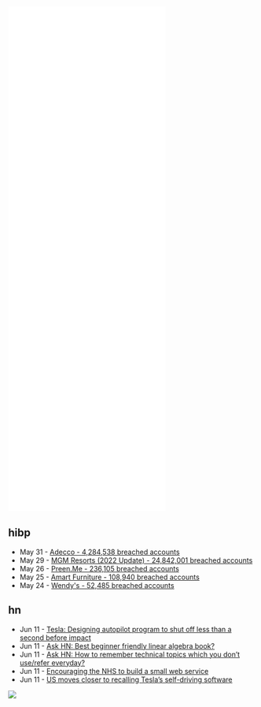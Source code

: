![Metrics](https://raw.githubusercontent.com/phixion/phixion/master/metrics.svg)

## hibp

<!--
for https://github.com/phixion/phixion/blob/main/.github/workflows/feeds.yml
-->
<!--START_SECTION:haveibeenpwnd-->
- May 31 - [Adecco - 4,284,538 breached accounts](https://haveibeenpwned.com/PwnedWebsites#Adecco)
- May 29 - [MGM Resorts (2022 Update) - 24,842,001 breached accounts](https://haveibeenpwned.com/PwnedWebsites#MGM2022Update)
- May 26 - [Preen.Me - 236,105 breached accounts](https://haveibeenpwned.com/PwnedWebsites#PreenMe)
- May 25 - [Amart Furniture - 108,940 breached accounts](https://haveibeenpwned.com/PwnedWebsites#AmartFurniture)
- May 24 - [Wendy's - 52,485 breached accounts](https://haveibeenpwned.com/PwnedWebsites#Wendys)
<!--END_SECTION:haveibeenpwnd-->

## hn

<!--
for https://github.com/phixion/phixion/blob/main/.github/workflows/feeds.yml
-->
<!--START_SECTION:hn-->
- Jun 11 - [Tesla: Designing autopilot program to shut off less than a second before impact](https://twitter.com/muttgomery/status/1535353454905917446)
- Jun 11 - [Ask HN: Best beginner friendly linear algebra book?](https://news.ycombinator.com/item?id=31707163)
- Jun 11 - [Ask HN: How to remember technical topics which you don’t use/refer everyday?](https://news.ycombinator.com/item?id=31707134)
- Jun 11 - [Encouraging the NHS to build a small web service](https://news.ycombinator.com/item?id=31707040)
- Jun 11 - [US moves closer to recalling Tesla’s self-driving software](https://fortune.com/2022/06/10/elon-musk-tesla-nhtsa-investigation-traffic-safety-autonomous-fsd-fatal-probe/)
<!--END_SECTION:hn-->

<!--
for https://yhype.me
-->
![](https://hit.yhype.me/github/profile?user_id=13013670)
